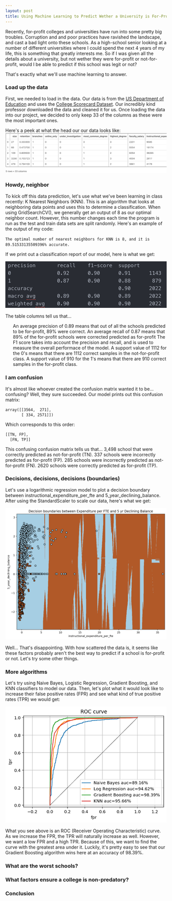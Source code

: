 ```yaml
---
layout: post
title: Using Machine Learning to Predict Wether a University is For-Profit or Not
---
```


Recently, for-profit colleges and universities have run into some pretty big troubles. Corruption and and poor practices have ravished the landscape, and cast a bad light onto these schools. As a high-school senior looking at a number of different universities where I could spend the next 4 years of my life, this is something that greatly interests me. So if I was given all the details about a university, but not wether they were for-profit or not-for-profit, would I be able to predict if this school was legit or not?

That's exactly what we'll use machine learning to answer.

### Load up the data
First, we needed to load in the data. Our data is from the [US Department of Education](https://www.ed.gov/) and uses the [College Scorecard Dataset](https://collegescorecard.ed.gov/data/). Our incredibly kind professor downloaded the data and cleaned it for us. Once loading the data into our project, we decided to only keep 33 of the columns as these were the most important ones.

Here's a peek at what the head our our data looks like:
![Oops! This didn't load.](/images/col-head.png)

### Howdy, neighbor
To kick off this data prediction, let's use what we've been learning in class recently: K Nearest Neighbors (KNN). This is an algorithm that looks at neighboring data points and uses this to determine a classification. When using GridSearchCV(), we generally get an output of 8 as our optimal neighbor count. However, this number changes each time the program is run as the test and train data sets are split randomly. Here's an example of the output of my code:

`The optimal number of nearest neighbors for KNN is 8, and it is 89.51533135509396% accurate.`

If we print out a classification report of our model, here is what we get:

![Oops! This didn't load.](/images/col-stats.png)

The table columns tell us that...
<ul>
An average precision of 0.89 means that out of all the schools predicted to be for-profit, 89% were correct.
An average recall of 0.87 means that 89% of the for-profit schools were corrected predicted as for-profit
The F1 score takes into account the precision and recall, and is used to measure the overall performace of the model.
A support value of 1112 for the 0's means that there are 1112 correct samples in the not-for-profit class.
A support value of 910 for the 1's means that there are 910 correct samples in the for-profit class.
</ul>

### I am confusion

It's almost like whoever created the confusion matrix wanted it to be... confusing? Well, they sure succeeded. Our model prints out this confusion matrix:

```
array([[3564,  271],
       [ 334, 2571]])
```

Which corresponds to this order:
```
[[TN, FP],
  [FN, TP]]
```
This confusing confusion matrix tells us that...
3,498 school that were correctly predicted as not-for-profit (TN).
337 schools were incorrectly predicted as for-profit (FP).
285 schools were incorrectly predicted as not-for-profit (FN).
2620 schools were correctly predicted as for-profit (TP).

### Decisions, decisions, decisions (boundaries)

Let's use a logarithmic regression model to plot a decision boundary between instructional_expenditure_per_fte and 5_year_declining_balance. After using the StandardScaler to scale our data, here's what we get:

![Oops! This didn't load.](/images/col-boundary.png)

Well... That's disappointing. With how scattered the data is, it seems like these factors probably aren't the best way to predict if a school is for-profit or not. Let's try some other things.

### More algorithms

Let's try using Naive Bayes, Logistic Regression, Gradient Boosting, and KNN classifiers to model our data. Then, let's plot what it would look like to increase their false positive rates (FPR) and see what kind of true positive rates (TPR) we would get:

![Oops! This didn't load.](/images/col-roc.png)

What you see above is an ROC (Receiver Operating Characteristic) curve. As we increase the FPR, the TPR will naturally increase as well. However, we want a low FPR and a high TPR. Because of this, we want to find the curve with the greatest area under it. Luckily, it's pretty easy to see that our Gradient Boosting algorithm wins here at an accuracy of 98.39%.

### What are the worst schools?

### What factors ensure a college is non-predatory?

### Conclusion
